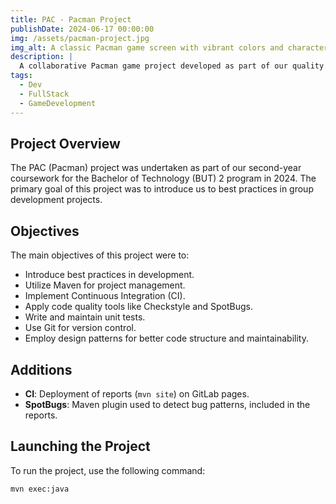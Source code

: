 ```yaml
---
title: PAC - Pacman Project
publishDate: 2024-06-17 00:00:00
img: /assets/pacman-project.jpg
img_alt: A classic Pacman game screen with vibrant colors and characters.
description: |
  A collaborative Pacman game project developed as part of our quality development course, emphasizing best practices and modern development tools.
tags:
  - Dev
  - FullStack
  - GameDevelopment
---
```


## Project Overview

The PAC (Pacman) project was undertaken as part of our second-year coursework for the Bachelor of Technology (BUT) 2 program in 2024. The primary goal of this project was to introduce us to best practices in group development projects.

## Objectives

The main objectives of this project were to:

- Introduce best practices in development.
- Utilize Maven for project management.
- Implement Continuous Integration (CI).
- Apply code quality tools like Checkstyle and SpotBugs.
- Write and maintain unit tests.
- Use Git for version control.
- Employ design patterns for better code structure and maintainability.

## Additions

- **CI**: Deployment of reports (`mvn site`) on GitLab pages.
- **SpotBugs**: Maven plugin used to detect bug patterns, included in the reports.

## Launching the Project

To run the project, use the following command:

```bash
mvn exec:java
